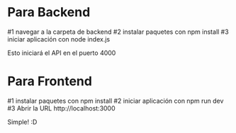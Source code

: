 <h1>Para Backend</h1>

#1 navegar a la carpeta de backend
#2 instalar paquetes con npm install
#3 iniciar aplicación con node index.js

Esto iniciará el API en el puerto 4000


<h1>Para Frontend</h1>

#1 instalar paquetes con npm install
#2 iniciar aplicación con npm run dev
#3 Abrir la URL http://localhost:3000

Simple!
:D

